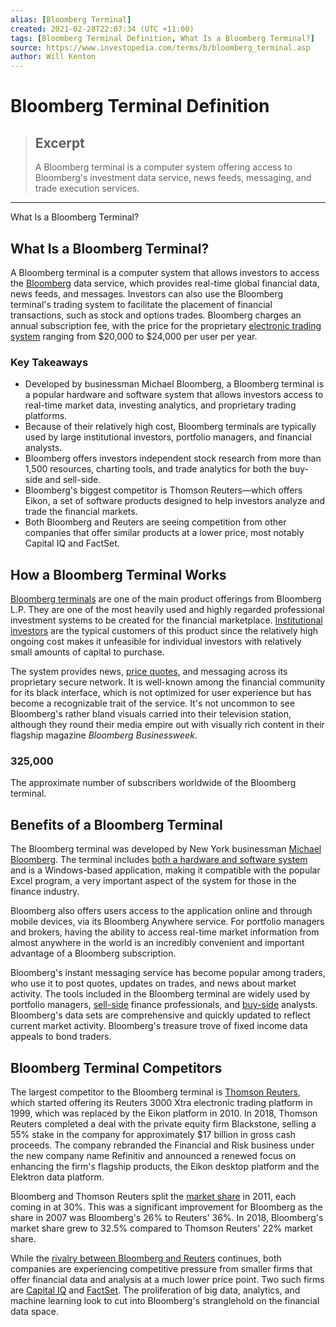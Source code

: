 ```yaml
---
alias: [Bloomberg Terminal]
created: 2021-02-28T22:07:34 (UTC +11:00)
tags: [Bloomberg Terminal Definition, What Is a Bloomberg Terminal?]
source: https://www.investopedia.com/terms/b/bloomberg_terminal.asp
author: Will Kenton
---
```


# Bloomberg Terminal Definition

> ## Excerpt
> A Bloomberg terminal is a computer system offering access to Bloomberg's investment data service, news feeds, messaging, and trade execution services.

---

What Is a Bloomberg Terminal?
## What Is a Bloomberg Terminal?

A Bloomberg terminal is a computer system that allows investors to access the [Bloomberg](https://www.investopedia.com/terms/b/bloomberg.asp) data service, which provides real-time global financial data, news feeds, and messages. Investors can also use the Bloomberg terminal's trading system to facilitate the placement of financial transactions, such as stock and options trades. Bloomberg charges an annual subscription fee, with the price for the proprietary [electronic trading system](https://www.investopedia.com/articles/investing/110713/basics-mechanics-behind-electronic-trading.asp) ranging from $20,000 to $24,000 per user per year.

### Key Takeaways

-   Developed by businessman Michael Bloomberg, a Bloomberg terminal is a popular hardware and software system that allows investors access to real-time market data, investing analytics, and proprietary trading platforms.
-   Because of their relatively high cost, Bloomberg terminals are typically used by large institutional investors, portfolio managers, and financial analysts.
-   Bloomberg offers investors independent stock research from more than 1,500 resources, charting tools, and trade analytics for both the buy-side and sell-side.
-   Bloomberg's biggest competitor is Thomson Reuters—which offers Eikon, a set of software products designed to help investors analyze and trade the financial markets.
-   Both Bloomberg and Reuters are seeing competition from other companies that offer similar products at a lower price, most notably Capital IQ and FactSet.

## How a Bloomberg Terminal Works

[Bloomberg terminals](https://www.investopedia.com/articles/professionaleducation/11/bloomberg-terminal.asp) are one of the main product offerings from Bloomberg L.P. They are one of the most heavily used and highly regarded professional investment systems to be created for the financial marketplace. [Institutional investors](https://www.investopedia.com/terms/i/institutionalinvestor.asp) are the typical customers of this product since the relatively high ongoing cost makes it unfeasible for individual investors with relatively small amounts of capital to purchase.

The system provides news, [price quotes](https://www.investopedia.com/terms/q/quoted-price.asp), and messaging across its proprietary secure network. It is well-known among the financial community for its black interface, which is not optimized for user experience but has become a recognizable trait of the service. It's not uncommon to see Bloomberg's rather bland visuals carried into their television station, although they round their media empire out with visually rich content in their flagship magazine _Bloomberg Businessweek_.

### 325,000

The approximate number of subscribers worldwide of the Bloomberg terminal.

## Benefits of a Bloomberg Terminal

The Bloomberg terminal was developed by New York businessman [Michael Bloomberg](https://www.investopedia.com/terms/m/michael-bloomberg.asp). The terminal includes [both a hardware and software system](https://www.investopedia.com/articles/active-trading/121114/bloomberg-terminal-step-step.asp) and is a Windows-based application, making it compatible with the popular Excel program, a very important aspect of the system for those in the finance industry.

Bloomberg also offers users access to the application online and through mobile devices, via its Bloomberg Anywhere service. For portfolio managers and brokers, having the ability to access real-time market information from almost anywhere in the world is an incredibly convenient and important advantage of a Bloomberg subscription.

Bloomberg's instant messaging service has become popular among traders, who use it to post quotes, updates on trades, and news about market activity. The tools included in the Bloomberg terminal are widely used by portfolio managers, [sell-side](https://www.investopedia.com/terms/s/sellside.asp) finance professionals, and [buy-side](https://www.investopedia.com/terms/b/buyside.asp) analysts. Bloomberg's data sets are comprehensive and quickly updated to reflect current market activity. Bloomberg's treasure trove of fixed income data appeals to bond traders.

## Bloomberg Terminal Competitors

The largest competitor to the Bloomberg terminal is [Thomson Reuters](https://www.investopedia.com/terms/r/reuters.asp), which started offering its Reuters 3000 Xtra electronic trading platform in 1999, which was replaced by the Eikon platform in 2010. In 2018, Thomson Reuters completed a deal with the private equity firm Blackstone, selling a 55% stake in the company for approximately $17 billion in gross cash proceeds. The company rebranded the Financial and Risk business under the new company name Refinitiv and announced a renewed focus on enhancing the firm's flagship products, the Eikon desktop platform and the Elektron data platform.

Bloomberg and Thomson Reuters split the [market share](https://www.investopedia.com/terms/m/marketshare.asp) in 2011, each coming in at 30%. This was a significant improvement for Bloomberg as the share in 2007 was Bloomberg's 26% to Reuters' 36%. In 2018, Bloomberg's market share grew to 32.5% compared to Thomson Reuters' 22% market share.

While the [rivalry between Bloomberg and Reuters](https://www.investopedia.com/articles/investing/052815/financial-news-comparison-bloomberg-vs-reuters.asp) continues, both companies are experiencing competitive pressure from smaller firms that offer financial data and analysis at a much lower price point. Two such firms are [Capital IQ](https://www.investopedia.com/terms/c/capital-iq.asp) and [FactSet](https://www.investopedia.com/terms/f/factset.asp). The proliferation of big data, analytics, and machine learning look to cut into Bloomberg's stranglehold on the financial data space.
